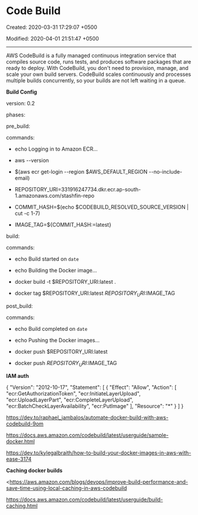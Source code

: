 # Code Build

Created: 2020-03-31 17:29:07 +0500

Modified: 2020-04-01 21:51:47 +0500

---

AWS CodeBuild is a fully managed continuous integration service that compiles source code, runs tests, and produces software packages that are ready to deploy. With CodeBuild, you don't need to provision, manage, and scale your own build servers. CodeBuild scales continuously and processes multiple builds concurrently, so your builds are not left waiting in a queue.



**Build Config**

version: 0.2



phases:

pre_build:

commands:

- echo Logging in to Amazon ECR...

- aws --version

- $(aws ecr get-login --region $AWS_DEFAULT_REGION --no-include-email)

- REPOSITORY_URI=331916247734.dkr.ecr.ap-south-1.amazonaws.com/stashfin-repo

- COMMIT_HASH=$(echo $CODEBUILD_RESOLVED_SOURCE_VERSION | cut -c 1-7)

- IMAGE_TAG=${COMMIT_HASH:=latest}

build:

commands:

- echo Build started on `date`

- echo Building the Docker image...

- docker build -t $REPOSITORY_URI:latest .

- docker tag $REPOSITORY_URI:latest $REPOSITORY_URI:$IMAGE_TAG

post_build:

commands:

- echo Build completed on `date`

- echo Pushing the Docker images...

- docker push $REPOSITORY_URI:latest

- docker push $REPOSITORY_URI:$IMAGE_TAG



**IAM auth**

{
"Version": "2012-10-17",
"Statement": [
{
"Effect": "Allow",
"Action": [
"ecr:GetAuthorizationToken",
"ecr:InitiateLayerUpload",
"ecr:UploadLayerPart",
"ecr:CompleteLayerUpload",
"ecr:BatchCheckLayerAvailability",
"ecr:PutImage"
],
"Resource": "*"
}
]
}



<https://dev.to/raphael_jambalos/automate-docker-build-with-aws-codebuild-9om>

<https://docs.aws.amazon.com/codebuild/latest/userguide/sample-docker.html>

<https://dev.to/kylegalbraith/how-to-build-your-docker-images-in-aws-with-ease-3174>



**Caching docker builds**

<https://aws.amazon.com/blogs/devops/improve-build-performance-and-save-time-using-local-caching-in-aws-codebuild

<https://docs.aws.amazon.com/codebuild/latest/userguide/build-caching.html>
